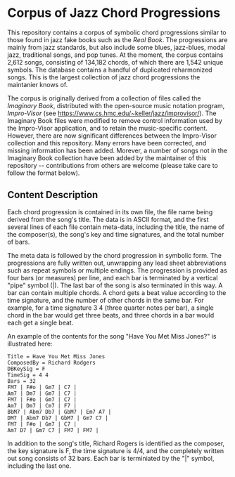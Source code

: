 # Corpus of Jazz Chord Progressions
This repository contains a corpus of symbolic chord progressions similar to those found in jazz fake books such as the *Real Book*. The progressions are mainly from jazz 
standards, but also include some blues, jazz-blues, modal jazz, traditional songs, and pop tunes. At the moment, the corpus contains 2,612 songs, consisting of 134,182 chords, of 
which there are 1,542 unique symbols.  The database contains a handful of duplicated reharmonized songs. This is the largest collection of jazz chord progressions the maintanier knows of.  

The corpus is originally derived from a collection of files called the *Imaginary Book*, distributed with the open-source music notation program, *Impro-Visor* (see 
https://www.cs.hmc.edu/~keller/jazz/improvisor/). The Imaginary Book files were modified to remove control information used by the Impro-Visor application, and to retain the music-specific content.  However, there are now significant differences between the Impro-Visor collection and this repository.  Many errors have been corrected, and missing information has been added. Morever, a number of songs not in the Imaginary Book collection have been added by the maintainer of this repository -- contributions from others are welcome (please take care to follow the format below).

## Content Description
Each chord progression is contained in its own file, the file name being derived from the song's title.  The data is in ASCII format, and the first several lines of 
each file contain meta-data, including the title, the name of the composer(s), the song's key and time signatures, and the total number of bars.  

The meta data is followed by the chord progression in symbolic form.  The progressions are fully written out, unwrapping any lead sheet abbreviations such as repeat 
symbols or multiple endings.  The progression is provided as four bars (or measures) per line, and each bar is terminated by a vertical "pipe" symbol (|).  The last bar of the song is also terminated in this way.  A bar can contain multiple chords.  A chord gets a beat value according to the time signature, and the number of other chords in the same bar.  For example, for a time signature 3 4 (three quarter notes per bar), a single chord in the bar would get three beats, and three chords in a bar would each get a single beat.  

An example of the contents for the song "Have You Met Miss Jones?" is illustrated here:

    Title = Have You Met Miss Jones
    ComposedBy = Richard Rodgers
    DBKeySig = F
    TimeSig = 4 4
    Bars = 32
    FM7 | F#o | Gm7 | C7 |
    Am7 | Dm7 | Gm7 | C7 |
    FM7 | F#o | Gm7 | C7 |
    Am7 | Dm7 | Cm7 | F7 |
    BbM7 | Abm7 Db7 | GbM7 | Em7 A7 |
    DM7 | Abm7 Db7 | GbM7 | Gm7 C7 |
    FM7 | F#o | Gm7 | C7 |
    Am7 D7 | Gm7 C7 | FM7 | FM7 |
 
In addition to the song's title, Richard Rogers is identified as the composer, the key signature is F, the time signature is 4/4, and the completely written out song consists of 32 bars.  Each bar is terminiated by the "|" symbol, including the last one.
